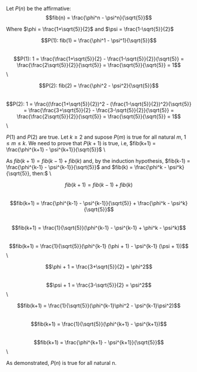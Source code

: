 Let $P(n)$ be the affirmative: $$fib(n) = \frac{\phi^n - \psi^n}{\sqrt{5}}$$

Where $\phi = \frac{1+\sqrt{5}}{2}$ and $\psi = \frac{1-\sqrt{5}}{2}$

$$P(1): fib(1) = \frac{\phi^1 - \psi^1}{\sqrt{5}}$$ \
$$P(1): 1 = \frac{\frac{1+\sqrt{5}}{2} - \frac{1-\sqrt{5}}{2}}{\sqrt{5}} = \frac{\frac{2\sqrt{5}}{2}}{\sqrt{5}} = \frac{\sqrt{5}}{\sqrt{5}} = 1$$ \

$$P(2): fib(2) = \frac{\phi^2 - \psi^2}{\sqrt{5}}$$ \
$$P(2): 1 = \frac{(\frac{1+\sqrt{5}}{2})^2 - (\frac{1-\sqrt{5}}{2})^2}{\sqrt{5}} = \frac{\frac{3+\sqrt{5}}{2} - \frac{3-\sqrt{5}}{2}}{\sqrt{5}} = \frac{\frac{2\sqrt{5}}{2}}{\sqrt{5}} = \frac{\sqrt{5}}{\sqrt{5}} = 1$$ \

$P(1)$ and $P(2)$ are true. Let $k \ge 2$ and supose $P(m)$ is true for all natural $m$, $1 \le m \le k$. We need to prove that $P(k+1)$ is true, i.e, $fib(k+1) = \frac{\phi^{k+1} - \psi^{k+1}}{\sqrt{5}}$ \

As $fib(k+1) = fib(k-1) + fib(k)$ and, by the induction hypothesis, $fib(k-1) = \frac{\phi^{k-1} - \psi^{k-1}}{\sqrt{5}}$ and $fib(k) = \frac{\phi^k - \psi^k}{\sqrt{5}}, then:$ \

$$fib(k+1) = fib(k-1) + fib(k)$$ \
$$fib(k+1) = \frac{\phi^{k-1} - \psi^{k-1}}{\sqrt{5}} + \frac{\phi^k - \psi^k}{\sqrt{5}}$$ \
$$fib(k+1) = \frac{1}{\sqrt{5}}(\phi^{k-1} - \psi^{k-1} + \phi^k - \psi^k)$$ \
$$fib(k+1) = \frac{1}{\sqrt{5}}(\phi^{k-1} (\phi + 1) - \psi^{k-1} (\psi + 1))$$ \

$$\phi + 1 = \frac{3+\sqrt{5}}{2} = \phi^2$$ \
$$\psi + 1 = \frac{3-\sqrt{5}}{2} = \psi^2$$ \

$$fib(k+1) = \frac{1}{\sqrt{5}}(\phi^{k-1}\phi^2 - \psi^{k-1}\psi^2)$$ \
$$fib(k+1) = \frac{1}{\sqrt{5}}(\phi^{k+1} - \psi^{k+1})$$ \
$$fib(k+1) = \frac{\phi^{k+1} - \psi^{k+1}}{\sqrt{5}}$$ \

As demonstrated, $P(n)$ is true for all natural n.
